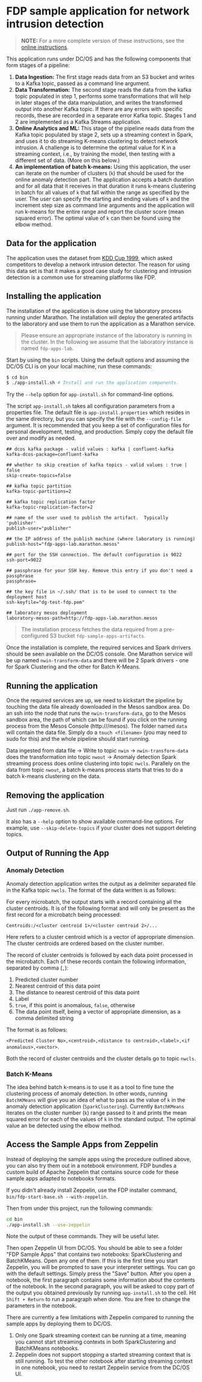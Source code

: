 # FDP sample application for network intrusion detection

> **NOTE:** For a more complete version of these instructions, see the [online instructions](https://developer.lightbend.com/docs/fast-data-platform/0.1.0/user-guide/developing-apps/index.html#streaming-k-means).
>
This application runs under DC/OS and has the following components that form stages of a pipeline:

1. **Data Ingestion:** The first stage reads data from an S3 bucket and writes to a Kafka topic, passed as a command line argument. 
2. **Data Transformation:** The second stage reads the data from the kafka topic populated in step 1, performs some transformations that will help in later stages of the data manipulation, and writes the transformed output into another Kafka topic. If there are any errors with specific records, these are recorded in a separate error Kafka topic. Stages 1 and 2 are implemented as a Kafka Streams application.
3. **Online Analytics and ML:** This stage of the pipeline reads data from the Kafka topic populated by stage 2, sets up a streaming context in Spark, and uses it to do streaming K-means clustering to detect network intrusion. A challenge is to determine the optimal value for K in a streaming context, i.e., by training the model, then testing with a different set of data. (More on this below.)
4. **An implementation of batch k-means:** Using this application, the user can iterate on the number of clusters (`k`) that should be used for the online anomaly detection part. The application accepts a batch duration and for all data that it receives in that duration it runs k-means clustering in batch for all values of `k` that fall within the range as specified by the user. The user can specify the starting and ending values of `k` and the increment step size as command line arguments and the application will run k-means for the entire range and report the cluster score (mean squared error). The optimal value of `k` can then be found using the elbow method.


## Data for the application

The application uses the dataset from [KDD Cup 1999](https://kdd.ics.uci.edu/databases/kddcup99/kddcup99.html), which asked competitors to develop a network intrusion detector. The reason for using this data set is that it makes a good case study for clustering and intrusion detection is a common use for streaming platforms like FDP.

## Installing the application

The installation of the application is done using the laboratory process running under Marathon. The installation will deploy the generated artifacts to the laboratory and use them to run the application as a Marathon service.

> Please ensure an appropriate instance of the laboratory is running in the cluster. In the following we assume that the laboratory instance is named `fdp-apps-lab`.

Start by using the `bin` scripts. Using the default options and assuming the DC/OS CLI is on your local machine, run these commands:

```bash
$ cd bin
$ ./app-install.sh # Install and run the application components.
```

Try the `--help` option for `app-install.sh` for command-line options.

The script `app-install.sh` takes all configuration parameters from a properties file.  The default file is `app-install.properties` which resides in the same directory, but you can specify the file with the `--config-file` argument.  It is recommended that you keep a set of configuration files for personal development, testing, and production.  Simply copy the default file over and modify as needed.

```
## dcos kafka package - valid values : kafka | confluent-kafka
kafka-dcos-package=confluent-kafka

## whether to skip creation of kafka topics - valid values : true | false
skip-create-topics=false

## kafka topic partition
kafka-topic-partitions=2

## kafka topic replication factor
kafka-topic-replication-factor=2

## name of the user used to publish the artifact.  Typically 'publisher'
publish-user="publisher"

## the IP address of the publish machine (where laboratory is running)
publish-host="fdp-apps-lab.marathon.mesos"

## port for the SSH connection. The default configuration is 9022
ssh-port=9022

## passphrase for your SSH key. Remove this entry if you don't need a passphrase
passphrase=

## the key file in ~/.ssh/ that is to be used to connect to the deployment host
ssh-keyfile="dg-test-fdp.pem"

## laboratory mesos deployment
laboratory-mesos-path=http://fdp-apps-lab.marathon.mesos
```

> The installation process fetches the data required from a pre-configured S3 bucket `fdp-sample-apps-artifacts`.

Once the installation is complete, the required services and Spark drrivers should be seen available on the DC/OS console. One Marathon service will be up named `nwin-transform-data` and there will be 2 Spark drivers - one for Spark Clustering and the other for Batch K-Means.

## Running the application

Once the required services are up, we need to kickstart the pipeline by touching the data file already downloaded in the Mesos sandbox area. Do an ssh into the node that runs the `nwin-transform-data`, go to the Mesos sandbox area, the path of which can be found if you click on the running process from the Mesos Console (http://<mesos-master>/mesos). The folder named `data` will contain the data file. Simply do a `touch <filename>` (you may need to sudo for this) and the whole pipeline should start running.

Data ingested from data file -> Write to topic `nwin` -> `nwin-transform-data` does the transformation into topic `nwout` -> Anomaly detection Spark streaming process does online clustering into topic `nwcls`. Parallely on the data from topic `nwout`, a batch k-means process starts that tries to do a batch k-means clustering on the data.

## Removing the application

Just run `./app-remove.sh`.

It also has a `--help` option to show available command-line options. For example, use `--skip-delete-topics` if your cluster does not support deleting topics.

## Output of Running the App

### Anomaly Detection

Anomaly detection application writes the output as a delimiter separated file in the Kafka topic `nwcls`. The format of the data written is as follows:

For every microbatch, the output starts with a record containing all the cluster centroids. It is of the following format and will only be present as the first record for a microbatch being processed:

`Centroids:/<cluster centroid 1>/<cluster centroid 2>/...`

Here <cluster centroid i> refers to a cluster centroid which is a vector of appropriate dimension. The cluster centroids are ordered based on the cluster number.

The record of cluster centroids is followed by each data point processed in the microbatch. Each of these records contain the following information, separated by comma (`,`):

1. Predicted cluster number
2. Nearest centroid of this data point
3. The distance to nearest centroid of this data point
4. Label
5. `true`, if this point is anomalous, `false`, otherwise
6. The data point itself, being a vector of appropriate dimension, as a comma delimited string

The format is as follows:

`<Predicted Cluster No>,<centroid>,<distance to centroid>,<label>,<if anomalous>,<vector>`.

Both the record of cluster centroids and the cluster details go to topic `nwcls`.

### Batch K-Means

The idea behind batch k-means is to use it as a tool to fine tune the clustering process of anomaly detection. In other words, running `BatchKMeans` will give you an idea of what to pass as the value of `k` in the anomaly detection application (`SparkClustering`). Currently `BatchKMeans` iterates on the cluster number (`k`) range passed to it and prints the mean squared error for each of the values of `k` in the standard output. The optimal value an be detected using the elbow method.

## Access the Sample Apps from Zeppelin
Instead of deploying the sample apps using the procedure outlined above, you can also try them out in a notebook environment. FDP bundles a custom build of Apache Zeppelin that contains source code for these sample apps adapted to notebooks formats.

If you didn't already install Zeppelin, use the FDP installer command, `bin/fdp-start-base.sh --with-zeppelin`.

Then from under this project, run the following commands:
```bash
cd bin
./app-install.sh --use-zeppelin
```
Note the output of these commands. They will be useful later.

Then open Zeppelin UI from DC/OS. You should be able to see a folder "FDP Sample Apps" that contains two notebooks: SparkClustering and BatchKMeans. Open any one of them. If this is the first time you start Zeppelin, you will be prompted to save your interpreter settings. You can go with the default settings. Simply press the "Save" button. After you open a notebook, the first paragraph contains some information about the contents of the notebook. In the second paragraph, you will be asked to copy part of the output you obtained previously by running `app-install.sh` to the cell. Hit `Shift + Return` to run a paragraph when done. You are free to change the parameters in the notebook.

There are currently a few limitations with Zeppelin compared to running the sample apps by deploying them to DC/OS.
1. Only one Spark streaming context can be running at a time, meaning you cannot start streaming contexts in both SparkClustering and BatchKMeans notebooks.
2. Zeppelin does not support stopping a started streaming context that is still running. To test the other notebook after starting streaming context in one notebook, you need to restart Zeppelin service from the DC/OS UI.
